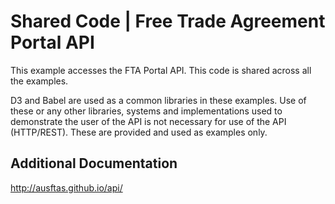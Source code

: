 # Shared Code | Free Trade Agreement Portal API

This example accesses the FTA Portal API. This code is shared
across all the examples.

D3 and Babel are used as a common libraries in these examples.
Use of these or any other libraries, systems and
implementations used to demonstrate the user of the API is
not necessary for use of the API (HTTP/REST).
These are provided and used as examples only.

## Additional Documentation

http://ausftas.github.io/api/
